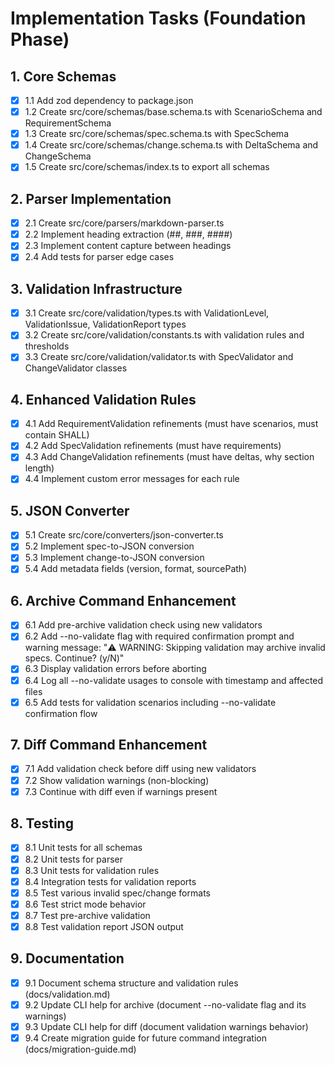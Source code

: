 # Implementation Tasks (Foundation Phase)

## 1. Core Schemas
- [x] 1.1 Add zod dependency to package.json
- [x] 1.2 Create src/core/schemas/base.schema.ts with ScenarioSchema and RequirementSchema
- [x] 1.3 Create src/core/schemas/spec.schema.ts with SpecSchema
- [x] 1.4 Create src/core/schemas/change.schema.ts with DeltaSchema and ChangeSchema
- [x] 1.5 Create src/core/schemas/index.ts to export all schemas

## 2. Parser Implementation
- [x] 2.1 Create src/core/parsers/markdown-parser.ts
- [x] 2.2 Implement heading extraction (##, ###, ####)
- [x] 2.3 Implement content capture between headings
- [x] 2.4 Add tests for parser edge cases

## 3. Validation Infrastructure
- [x] 3.1 Create src/core/validation/types.ts with ValidationLevel, ValidationIssue, ValidationReport types
- [x] 3.2 Create src/core/validation/constants.ts with validation rules and thresholds
- [x] 3.3 Create src/core/validation/validator.ts with SpecValidator and ChangeValidator classes

## 4. Enhanced Validation Rules
- [x] 4.1 Add RequirementValidation refinements (must have scenarios, must contain SHALL)
- [x] 4.2 Add SpecValidation refinements (must have requirements)
- [x] 4.3 Add ChangeValidation refinements (must have deltas, why section length)
- [x] 4.4 Implement custom error messages for each rule

## 5. JSON Converter
- [x] 5.1 Create src/core/converters/json-converter.ts
- [x] 5.2 Implement spec-to-JSON conversion
- [x] 5.3 Implement change-to-JSON conversion
- [x] 5.4 Add metadata fields (version, format, sourcePath)

## 6. Archive Command Enhancement
- [x] 6.1 Add pre-archive validation check using new validators
- [x] 6.2 Add --no-validate flag with required confirmation prompt and warning message: "⚠️  WARNING: Skipping validation may archive invalid specs. Continue? (y/N)"
- [x] 6.3 Display validation errors before aborting
- [x] 6.4 Log all --no-validate usages to console with timestamp and affected files
- [x] 6.5 Add tests for validation scenarios including --no-validate confirmation flow

## 7. Diff Command Enhancement
- [x] 7.1 Add validation check before diff using new validators
- [x] 7.2 Show validation warnings (non-blocking)
- [x] 7.3 Continue with diff even if warnings present

## 8. Testing
- [x] 8.1 Unit tests for all schemas
- [x] 8.2 Unit tests for parser
- [x] 8.3 Unit tests for validation rules
- [x] 8.4 Integration tests for validation reports
- [x] 8.5 Test various invalid spec/change formats
- [x] 8.6 Test strict mode behavior
- [x] 8.7 Test pre-archive validation
- [x] 8.8 Test validation report JSON output

## 9. Documentation
- [x] 9.1 Document schema structure and validation rules (docs/validation.md)
- [x] 9.2 Update CLI help for archive (document --no-validate flag and its warnings)
- [x] 9.3 Update CLI help for diff (document validation warnings behavior)
- [x] 9.4 Create migration guide for future command integration (docs/migration-guide.md)